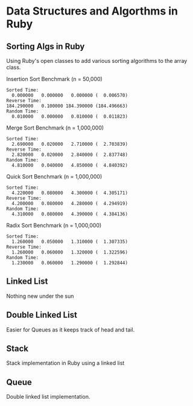# Data Structures and Algorthms in Ruby

## Sorting Algs in Ruby


Using Ruby's open classes to add various sorting algorithms to the array class.

Insertion Sort Benchmark (n = 50,000)

```
Sorted Time:
  0.000000   0.000000   0.000000 (  0.006570)
Reverse Time:
184.290000   0.100000 184.390000 (184.496663)
Random Time:
  0.010000   0.000000   0.010000 (  0.011823)
```

Merge Sort Benchmark (n = 1,000,000)

```
Sorted Time:
  2.690000   0.020000   2.710000 (  2.703839)
Reverse Time:
  2.820000   0.020000   2.840000 (  2.837748)
Random Time:
  4.810000   0.040000   4.850000 (  4.840392)
```

Quick Sort Benchmark (n = 1,000,000)

```
Sorted Time:
  4.220000   0.080000   4.300000 (  4.305171)
Reverse Time:
  4.200000   0.080000   4.280000 (  4.294919)
Random Time:
  4.310000   0.080000   4.390000 (  4.384136)
```

Radix Sort Benchmark (n = 1,000,000)

```
Sorted Time:
  1.260000   0.050000   1.310000 (  1.307335)
Reverse Time:
  1.260000   0.060000   1.320000 (  1.322596)
Random Time:
  1.230000   0.060000   1.290000 (  1.292844)
```
## Linked List

Nothing new under the sun

## Double Linked List

Easier for Queues as it keeps track of head and tail.

## Stack

Stack implementation in Ruby using a linked list

## Queue

Double linked list implementation.
